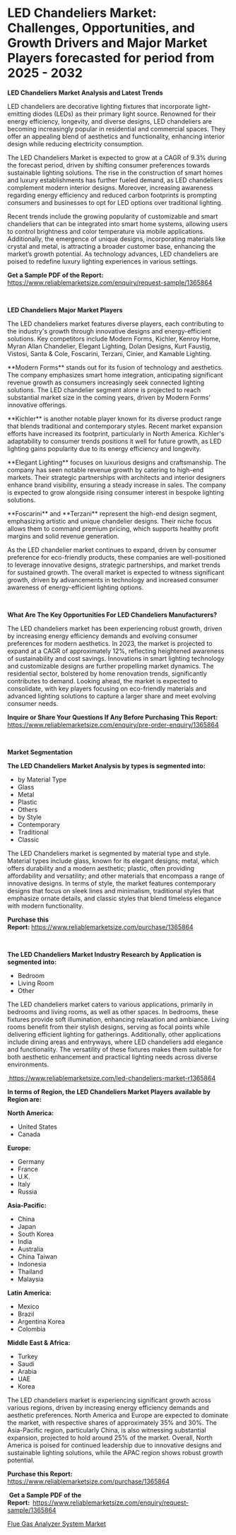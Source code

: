 <p><h1>LED Chandeliers Market: Challenges, Opportunities, and Growth Drivers and Major Market Players forecasted for period from 2025 - 2032</h1></p><p><strong>LED Chandeliers Market Analysis and Latest Trends</strong></p>
<p><p>LED chandeliers are decorative lighting fixtures that incorporate light-emitting diodes (LEDs) as their primary light source. Renowned for their energy efficiency, longevity, and diverse designs, LED chandeliers are becoming increasingly popular in residential and commercial spaces. They offer an appealing blend of aesthetics and functionality, enhancing interior design while reducing electricity consumption.</p><p>The LED Chandeliers Market is expected to grow at a CAGR of 9.3% during the forecast period, driven by shifting consumer preferences towards sustainable lighting solutions. The rise in the construction of smart homes and luxury establishments has further fueled demand, as LED chandeliers complement modern interior designs. Moreover, increasing awareness regarding energy efficiency and reduced carbon footprints is prompting consumers and businesses to opt for LED options over traditional lighting.</p><p>Recent trends include the growing popularity of customizable and smart chandeliers that can be integrated into smart home systems, allowing users to control brightness and color temperature via mobile applications. Additionally, the emergence of unique designs, incorporating materials like crystal and metal, is attracting a broader customer base, enhancing the market’s growth potential. As technology advances, LED chandeliers are poised to redefine luxury lighting experiences in various settings.</p></p>
<p><strong>Get a Sample PDF of the Report:&nbsp;</strong> <a href="https://www.reliablemarketsize.com/enquiry/request-sample/1365864?utm_campaign=3072&utm_medium=2&utm_source=Github&utm_content=ia&utm_term=22032025&utm_id=led-chandeliers">https://www.reliablemarketsize.com/enquiry/request-sample/1365864</a></p>
<p>&nbsp;</p>
<p><strong>LED Chandeliers Major Market Players</strong></p>
<p><p>The LED chandeliers market features diverse players, each contributing to the industry's growth through innovative designs and energy-efficient solutions. Key competitors include Modern Forms, Kichler, Kenroy Home, Myran Allan Chandelier, Elegant Lighting, Dolan Designs, Kurt Faustig, Vistosi, Santa & Cole, Foscarini, Terzani, Cinier, and Kamable Lighting.</p><p>**Modern Forms** stands out for its fusion of technology and aesthetics. The company emphasizes smart home integration, anticipating significant revenue growth as consumers increasingly seek connected lighting solutions. The LED chandelier segment alone is projected to reach substantial market size in the coming years, driven by Modern Forms' innovative offerings.</p><p>**Kichler** is another notable player known for its diverse product range that blends traditional and contemporary styles. Recent market expansion efforts have increased its footprint, particularly in North America. Kichler's adaptability to consumer trends positions it well for future growth, as LED lighting gains popularity due to its energy efficiency and longevity.</p><p>**Elegant Lighting** focuses on luxurious designs and craftsmanship. The company has seen notable revenue growth by catering to high-end markets. Their strategic partnerships with architects and interior designers enhance brand visibility, ensuring a steady increase in sales. The company is expected to grow alongside rising consumer interest in bespoke lighting solutions.</p><p>**Foscarini** and **Terzani** represent the high-end design segment, emphasizing artistic and unique chandelier designs. Their niche focus allows them to command premium pricing, which supports healthy profit margins and solid revenue generation.</p><p>As the LED chandelier market continues to expand, driven by consumer preference for eco-friendly products, these companies are well-positioned to leverage innovative designs, strategic partnerships, and market trends for sustained growth. The overall market is expected to witness significant growth, driven by advancements in technology and increased consumer awareness of energy-efficient lighting options.</p></p>
<p>&nbsp;</p>
<p><strong>What Are The Key Opportunities For LED Chandeliers Manufacturers?</strong></p>
<p><p>The LED chandeliers market has been experiencing robust growth, driven by increasing energy efficiency demands and evolving consumer preferences for modern aesthetics. In 2023, the market is projected to expand at a CAGR of approximately 12%, reflecting heightened awareness of sustainability and cost savings. Innovations in smart lighting technology and customizable designs are further propelling market dynamics. The residential sector, bolstered by home renovation trends, significantly contributes to demand. Looking ahead, the market is expected to consolidate, with key players focusing on eco-friendly materials and advanced lighting solutions to capture a larger share and meet evolving consumer needs.</p></p>
<p><strong>Inquire or Share Your Questions If Any Before Purchasing This Report:</strong> <a href="https://www.reliablemarketsize.com/enquiry/pre-order-enquiry/1365864?utm_campaign=3072&utm_medium=2&utm_source=Github&utm_content=ia&utm_term=22032025&utm_id=led-chandeliers">https://www.reliablemarketsize.com/enquiry/pre-order-enquiry/1365864</a></p>
<p>&nbsp;</p>
<p><strong>Market Segmentation</strong></p>
<p><strong>The LED Chandeliers Market Analysis by types is segmented into:</strong></p>
<p><ul><li>by Material Type</li><li>Glass</li><li>Metal</li><li>Plastic</li><li>Others</li><li>by Style</li><li>Contemporary</li><li>Traditional</li><li>Classic</li></ul></p>
<p><p>The LED Chandeliers market is segmented by material type and style. Material types include glass, known for its elegant designs; metal, which offers durability and a modern aesthetic; plastic, often providing affordability and versatility; and other materials that encompass a range of innovative designs. In terms of style, the market features contemporary designs that focus on sleek lines and minimalism, traditional styles that emphasize ornate details, and classic styles that blend timeless elegance with modern functionality.</p></p>
<p><strong>Purchase this Report:&nbsp;</strong><a href="https://www.reliablemarketsize.com/purchase/1365864?utm_campaign=3072&utm_medium=2&utm_source=Github&utm_content=ia&utm_term=22032025&utm_id=led-chandeliers">https://www.reliablemarketsize.com/purchase/1365864</a></p>
<p>&nbsp;</p>
<p><strong>The LED Chandeliers Market Industry Research by Application is segmented into:</strong></p>
<p><ul><li>Bedroom</li><li>Living Room</li><li>Other</li></ul></p>
<p><p>The LED chandeliers market caters to various applications, primarily in bedrooms and living rooms, as well as other spaces. In bedrooms, these fixtures provide soft illumination, enhancing relaxation and ambiance. Living rooms benefit from their stylish designs, serving as focal points while delivering efficient lighting for gatherings. Additionally, other applications include dining areas and entryways, where LED chandeliers add elegance and functionality. The versatility of these fixtures makes them suitable for both aesthetic enhancement and practical lighting needs across diverse environments.</p></p>
<p><a href="https://www.reliablemarketsize.com/led-chandeliers-market-r1365864?utm_campaign=3072&utm_medium=2&utm_source=Github&utm_content=ia&utm_term=22032025&utm_id=led-chandeliers">&nbsp;https://www.reliablemarketsize.com/led-chandeliers-market-r1365864</a></p>
<p><strong>In terms of Region, the LED Chandeliers Market Players available by Region are:</strong></p>
<p>
    <p> <strong> North America: </strong>
        <ul>
            <li>United States</li>
            <li>Canada</li>
        </ul>
        </p> 
    <p> <strong> Europe: </strong>
        <ul>
            <li>Germany</li>
            <li>France</li>
            <li>U.K.</li>
            <li>Italy</li>
            <li>Russia</li>
        </ul>
        </p> 
    <p> <strong> Asia-Pacific: </strong>
        <ul>
            <li>China</li>
            <li>Japan</li>
            <li>South Korea</li>
            <li>India</li>
            <li>Australia</li>
            <li>China Taiwan</li>
            <li>Indonesia</li>
            <li>Thailand</li>
            <li>Malaysia</li>
        </ul>
        </p> 
    <p> <strong> Latin America: </strong>
        <ul>
            <li>Mexico</li>
            <li>Brazil</li>
            <li>Argentina Korea</li>
            <li>Colombia</li>
        </ul>
        </p> 
    <p> <strong> Middle East & Africa: </strong>
        <ul>
            <li>Turkey</li>
            <li>Saudi</li>
            <li>Arabia</li>
            <li>UAE</li>
            <li>Korea</li>
        </ul>
    </p>
    </p>
<p><p>The LED chandeliers market is experiencing significant growth across various regions, driven by increasing energy efficiency demands and aesthetic preferences. North America and Europe are expected to dominate the market, with respective shares of approximately 35% and 30%. The Asia-Pacific region, particularly China, is also witnessing substantial expansion, projected to hold around 25% of the market. Overall, North America is poised for continued leadership due to innovative designs and sustainable lighting solutions, while the APAC region shows robust growth potential.</p></p>
<p><strong>Purchase this Report: </strong><a href="https://www.reliablemarketsize.com/purchase/1365864?utm_campaign=3072&utm_medium=2&utm_source=Github&utm_content=ia&utm_term=22032025&utm_id=led-chandeliers">https://www.reliablemarketsize.com/purchase/1365864</a></p>
<p>&nbsp;<strong>Get a Sample PDF of the Report:&nbsp;&nbsp;</strong><a href="https://www.reliablemarketsize.com/enquiry/request-sample/1365864?utm_campaign=3072&utm_medium=2&utm_source=Github&utm_content=ia&utm_term=22032025&utm_id=led-chandeliers">https://www.reliablemarketsize.com/enquiry/request-sample/1365864</a></p>
<p><strong></strong></p>
<p><p><a href="https://github.com/felishtimoti/Market-Research-Report-List-1/blob/main/flue-gas-analyzer-system-market.md?utm_campaign=3072&utm_medium=2&utm_source=Github&utm_content=ia&utm_term=22032025&utm_id=led-chandeliers">Flue Gas Analyzer System Market</a></p></p>
